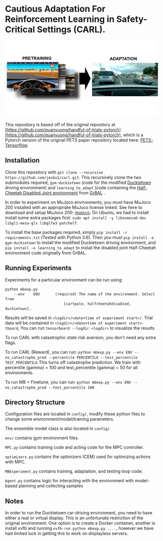 # Cautious Adaptation For Reinforcement Learning in Safety-Critical Settings (CARL).

![](./CARL_side_pic.png)


This repository is based off of the original repository at [https://github.com/quanvuong/handful-of-trials-pytorch](https://github.com/quanvuong/handful-of-trials-pytorch), 
which is a Pytorch version of the original PETS paper repository located here: [PETS-Tensorflow](https://github.com/kchua/handful-of-trials).

## Installation
Clone this repository with `git clone --recursive https://github.com/jesbu1/carl.git`.
This recursively clone the two submodules required, `gym-duckietown` (code for the modified [Duckietown](https://github.com/jesbu1/gym-duckietown.git) driving environment) and `learning_to_adapt` (code containing the [Half-Cheetah Disabled Joint environment](https://github.com/iclavera/learning_to_adapt.git) from [GrBAL](https://arxiv.org/abs/1803.11347) .

In order to experiment on MuJoco environments, you must have MuJoco 200 installed with an appropriate MuJuco license linked.
See here to download and setup MuJoco 200: [mujoco](https://www.roboti.us/index.html). On Ubuntu, we had to install install some extra packages first: `sudo apt install -y libosmesa6-dev libgl1-mesa-glx libglfw3 patchelf`.


To install the base packages required, simply `pip install -r requirements.txt` (Tested with Python 3.6). 
Then you must `pip install -e gym-duckietown` to install the modified Duckietown driving environment, and `pip install -e learning_to_adapt`
to install the disabled joint Half-Cheetah environment code originally from GrBAL.

## Running Experiments
Experiments for a particular environment can be run using:

```
python mbexp.py
    --env    ENV       (required) The name of the environment. Select from
                           [cartpole, halfcheetahdisabled, duckietown].
```

Results will be saved in `<logdir>/<date+time of experiment start>/`.
Trial data will be contained in `<logdir>/<date+time of experiment start>-tboard`, 
You can run `tensorboard --logdir <logdir>` to visualize the results

To run CARL with catastrophic state risk aversion, you don't need any extra flags.

To run CARL (Reward), you can run:
`python mbexp.py --env ENV --no_catastrophe_pred --percentile PERCENTILE --test_percentile TEST_PERCENTILE`
This turns off catastrophe prediction. We train with percentile (gamma) = 100 and test_percentile (gamma) = 50 for all environments.

To run MB + Finetune, you can run:
`python mbexp.py --env ENV --no_catastrophe_pred --test_percentile 100`

## Directory Structure
Configuration files are located in `config/`, modify these python files to change some environment/model/training parameters.

The ensemble model class is also located in `config/`.

`env/` contains gym environment files.

`MPC.py` contains training code and acting code for the MPC controller.

`optimizers.py` contains the optimizers (CEM) used for optimizing actions with MPC.

`MBExperiment.py` contains training, adaptation, and testing loop code.

`Agent.py` contains logic for interacting with the environment with model-based planning and collecting samples

## Notes
In order to run the Duckietown car-driving environment, you need to have either a real or virtual display.
This is an unfortunate restriction of the original environment. One option is to create a Docker container,
another is install xvfb and running `xvfb-run python mbexp.py ....`, however we have had limited luck in
getting this to work on displayless servers.
